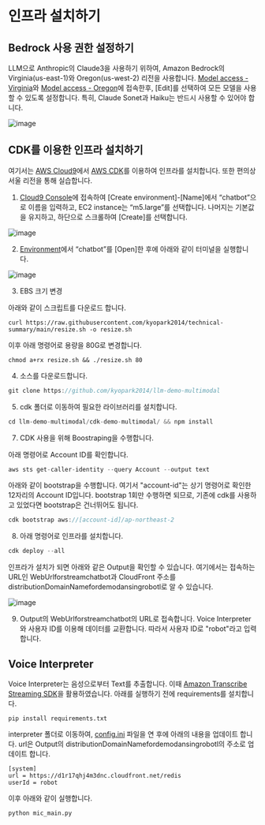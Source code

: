 # 인프라 설치하기

## Bedrock 사용 권한 설정하기

LLM으로 Anthropic의 Claude3을 사용하기 위하여, Amazon Bedrock의 Virginia(us-east-1)와 Oregon(us-west-2) 리전을 사용합니다. [Model access - Virginia](https://us-east-1.console.aws.amazon.com/bedrock/home?region=us-east-1#/modelaccess)와  [Model access - Oregon](https://us-west-2.console.aws.amazon.com/bedrock/home?region=us-west-2#/modelaccess)에 접속한후, [Edit]를 선택하여 모든 모델을 사용할 수 있도록 설정합니다. 특히, Claude Sonet과 Haiku는 반드시 사용할 수 있어야 합니다. 

![image](https://github.com/kyopark2014/llm-demo-multimodal/assets/52392004/9b1159f8-4e1a-4e3a-a42b-5979d629c98a)


## CDK를 이용한 인프라 설치하기

여기서는 [AWS Cloud9](https://aws.amazon.com/ko/cloud9/)에서 [AWS CDK](https://aws.amazon.com/ko/cdk/)를 이용하여 인프라를 설치합니다. 또한 편의상 서울 리전을 통해 실습합니다.

1) [Cloud9 Console](https://ap-northeast-2.console.aws.amazon.com/cloud9control/home?region=ap-northeast-2#/create)에 접속하여 [Create environment]-[Name]에서 “chatbot”으로 이름을 입력하고, EC2 instance는 “m5.large”를 선택합니다. 나머지는 기본값을 유지하고, 하단으로 스크롤하여 [Create]를 선택합니다.

![image](https://github.com/kyopark2014/llm-demo-multimodal/assets/52392004/1e9f33b9-0776-4473-aedb-d3f51539a368)

2) [Environment](https://ap-northeast-2.console.aws.amazon.com/cloud9control/home?region=ap-northeast-2#/)에서 “chatbot”를 [Open]한 후에 아래와 같이 터미널을 실행합니다.

![image](https://github.com/kyopark2014/llm-demo-multimodal/assets/52392004/e1c82ff1-447c-4044-8666-9eb0288a607a)

3) EBS 크기 변경

아래와 같이 스크립트를 다운로드 합니다. 

```text
curl https://raw.githubusercontent.com/kyopark2014/technical-summary/main/resize.sh -o resize.sh
```

이후 아래 명령어로 용량을 80G로 변경합니다.
```text
chmod a+rx resize.sh && ./resize.sh 80
```


4) 소스를 다운로드합니다.

```java
git clone https://github.com/kyopark2014/llm-demo-multimodal
```

5) cdk 폴더로 이동하여 필요한 라이브러리를 설치합니다.

```java
cd llm-demo-multimodal/cdk-demo-multimodal/ && npm install
```

7) CDK 사용을 위해 Boostraping을 수행합니다.

아래 명령어로 Account ID를 확인합니다.

```java
aws sts get-caller-identity --query Account --output text
```

아래와 같이 bootstrap을 수행합니다. 여기서 "account-id"는 상기 명령어로 확인한 12자리의 Account ID입니다. bootstrap 1회만 수행하면 되므로, 기존에 cdk를 사용하고 있었다면 bootstrap은 건너뛰어도 됩니다.

```java
cdk bootstrap aws://[account-id]/ap-northeast-2
```

8) 아래 명령어로 인프라를 설치합니다.

```java
cdk deploy --all
```

인프라가 설치가 되면 아래와 같은 Output을 확인할 수 있습니다. 여기에서는 접속하는 URL인 WebUrlforstreamchatbot과 CloudFront 주소를 distributionDomainNamefordemodansingrobotl로 알 수 있습니다.

![image](https://github.com/kyopark2014/llm-demo-multimodal/assets/52392004/021a80ba-9313-4fc0-8e2e-d45644fa718a)

9) Output의 WebUrlforstreamchatbot의 URL로 접속합니다. Voice Interpreter와 사용자 ID를 이용해 데이터를 교환합니다. 따라서 사용자 ID로 "robot"라고 입력합니다.

## Voice Interpreter 

Voice Interpreter는 음성으로부터 Text를 추출합니다. 이때 [Amazon Transcribe Streaming SDK](https://github.com/awslabs/amazon-transcribe-streaming-sdk)을 활용하였습니다. 아래를 실행하기 전에 requirements를 설치합니다.

```text
pip install requirements.txt
```

interpreter 폴더로 이동하여, [config.ini](./interpreter/config.ini) 파일을 연 후에 아래의 내용을 업데이트 합니다. url은 Output의 distributionDomainNamefordemodansingrobotl의 주소로 업데이트 합니다.

```text
[system]
url = https://d1r17qhj4m3dnc.cloudfront.net/redis
userId = robot
```

이후 아래와 같이 실행합니다.

```text
python mic_main.py
```
